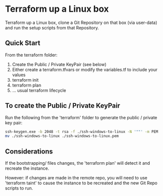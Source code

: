 # Terraform up a Linux box 
Terraform up a Linux box, clone a Git Repository on that box (via user-data) and run the setup scripts from that Repository. 

## Quick Start
From the terraform folder:

1. Create the Public / Private KeyPair (see below)
2. Either create a terraform.tfvars or modify the variables.tf to include your values
3. terraform init
4. terraform plan
5. ... usual terraform lifecycle

## To create the Public / Private KeyPair
Run the following from the 'terraform' folder to generate the public / private key pair:

```bash
ssh-keygen.exe -b 2048 -t rsa -f ./ssh-windows-to-linux -N '""' -m PEM -C "private-key-to-access-linux-box"
mv ./ssh-windows-to-linux ./ssh-windows-to-linux.pem
```

## Considerations
If the bootstrapping/ files changes, the 'terraform plan' will detect it and recreate the instance. 

However: if changes are made in the remote repo, you will need to use 'terraform taint' to cause the instance to be recreated and the new Git Repo scripts to run.
